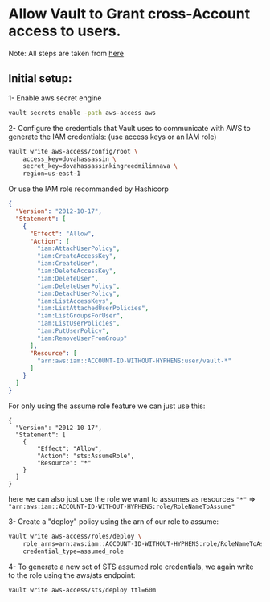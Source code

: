 # Allow Vault to Grant cross-Account access to users.

Note: All steps are taken from [here](https://www.vaultproject.io/docs/secrets/aws/index.html)

## Initial setup:

1- Enable aws secret engine
```bash 
vault secrets enable -path aws-access aws
```

2- Configure the credentials that Vault uses to communicate with AWS to generate the IAM credentials: (use access keys or an IAM role)

```bash
vault write aws-access/config/root \
    access_key=dovahassassin \
    secret_key=dovahassassinkingreedmilimnava \
    region=us-east-1
```

Or use the IAM role recommanded by Hashicorp

```json
{
  "Version": "2012-10-17",
  "Statement": [
    {
      "Effect": "Allow",
      "Action": [
        "iam:AttachUserPolicy",
        "iam:CreateAccessKey",
        "iam:CreateUser",
        "iam:DeleteAccessKey",
        "iam:DeleteUser",
        "iam:DeleteUserPolicy",
        "iam:DetachUserPolicy",
        "iam:ListAccessKeys",
        "iam:ListAttachedUserPolicies",
        "iam:ListGroupsForUser",
        "iam:ListUserPolicies",
        "iam:PutUserPolicy",
        "iam:RemoveUserFromGroup"
      ],
      "Resource": [
        "arn:aws:iam::ACCOUNT-ID-WITHOUT-HYPHENS:user/vault-*"
      ]
    }
  ]
}
```

For only using the assume role feature we can just use this: 
```
{
  "Version": "2012-10-17",
  "Statement": [
    {
        "Effect": "Allow",
        "Action": "sts:AssumeRole",
        "Resource": "*"
    }
  ]
}
```

here we can also just use the role we want to assumes as resources
`"*"` => `"arn:aws:iam::ACCOUNT-ID-WITHOUT-HYPHENS:role/RoleNameToAssume"`

3- Create a "deploy" policy using the arn of our role to assume:

```bash
vault write aws-access/roles/deploy \
    role_arns=arn:aws:iam::ACCOUNT-ID-WITHOUT-HYPHENS:role/RoleNameToAssume \
    credential_type=assumed_role
```

4- To generate a new set of STS assumed role credentials, we again write to the role using the aws/sts endpoint:

```bash
vault write aws-access/sts/deploy ttl=60m
```